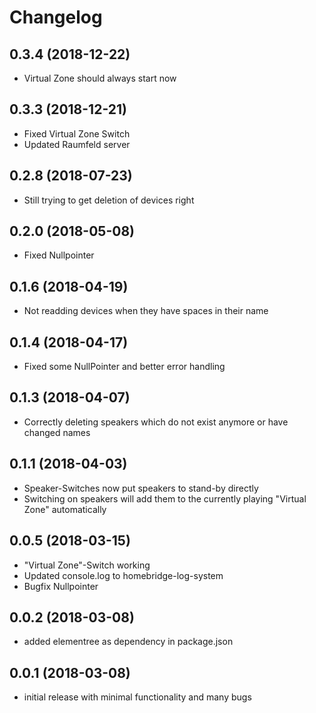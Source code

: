 # Changelog

## 0.3.4 (2018-12-22)
- Virtual Zone should always start now

## 0.3.3 (2018-12-21)
- Fixed Virtual Zone Switch
- Updated Raumfeld server

## 0.2.8 (2018-07-23)
- Still trying to get deletion of devices right

## 0.2.0 (2018-05-08)
- Fixed Nullpointer

## 0.1.6 (2018-04-19)
- Not readding devices when they have spaces in their name

## 0.1.4 (2018-04-17)
- Fixed some NullPointer and better error handling

## 0.1.3 (2018-04-07)
- Correctly deleting speakers which do not exist anymore or have changed names

## 0.1.1 (2018-04-03)
- Speaker-Switches now put speakers to stand-by directly
- Switching on speakers will add them to the currently playing "Virtual Zone" automatically

## 0.0.5 (2018-03-15)
- "Virtual Zone"-Switch working
- Updated console.log to homebridge-log-system
- Bugfix Nullpointer

## 0.0.2 (2018-03-08)
- added elementree as dependency in package.json

## 0.0.1 (2018-03-08)
- initial release with minimal functionality and many bugs
